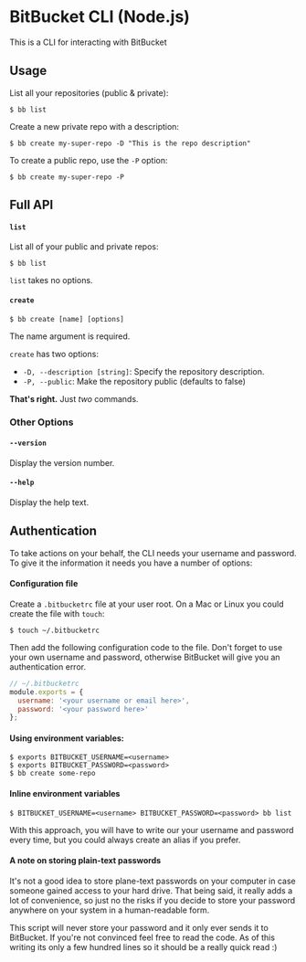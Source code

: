 # BitBucket CLI (Node.js)

This is a CLI for interacting with BitBucket

## Usage

List all your repositories (public & private):

```
$ bb list
```

Create a new private repo with a description:

```
$ bb create my-super-repo -D "This is the repo description"
```

To create a public repo, use the `-P` option:

```
$ bb create my-super-repo -P
```

## Full API

#### `list`

List all of your public and private repos:

```
$ bb list
```

`list` takes no options.

#### `create`

```
$ bb create [name] [options]
```

The name argument is required.

`create` has two options:

* `-D, --description [string]`: Specify the repository description. 
* `-P, --public`: Make the repository public (defaults to false)

**That's right.** Just _two_ commands.

### Other Options

#### `--version`

Display the version number.

#### `--help`

Display the help text.

## Authentication

To take actions on your behalf, the CLI needs your username and password. To give it the information it needs you have a number of options:

#### Configuration file

Create a `.bitbucketrc` file at your user root. On a Mac or Linux you could create the file with `touch`:

```
$ touch ~/.bitbucketrc
```

Then add the following configuration code to the file. Don't forget to use your own username and password, otherwise BitBucket will give you an authentication error.

```js
// ~/.bitbucketrc
module.exports = {
  username: '<your username or email here>',
  password: '<your password here>'
};
```

#### Using environment variables:

```
$ exports BITBUCKET_USERNAME=<username>
$ exports BITBUCKET_PASSWORD=<password>
$ bb create some-repo
```

#### Inline environment variables

```
$ BITBUCKET_USERNAME=<username> BITBUCKET_PASSWORD=<password> bb list
```

With this approach, you will have to write our your username and password every time, but you could always create an alias if you prefer.

#### A note on storing plain-text passwords

It's not a good idea to store plane-text passwords on your computer in case someone gained access to your hard drive. That being said, it really adds a lot of convenience, so just no the risks if you decide to store your password anywhere on your system in a human-readable form.

This script will never store your password and it only ever sends it to BitBucket. If you're not convinced feel free to read the code. As of this writing its only a few hundred lines so it should be a really quick read :)
